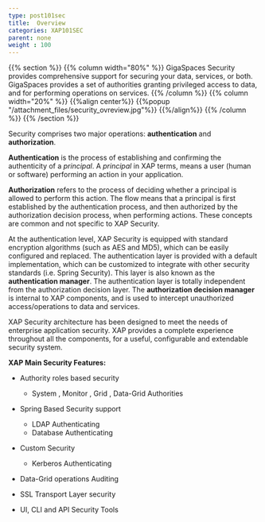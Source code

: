 ```yaml
---
type: post101sec
title:  Overview
categories: XAP101SEC
parent: none
weight : 100
---
```



{{% section %}}
{{% column width="80%" %}}
GigaSpaces Security provides comprehensive support for securing your data, services, or both. GigaSpaces provides a set of authorities granting privileged access to data, and for performing operations on services.
{{% /column %}}
{{% column width="20%" %}}
{{%align center%}}
{{%popup   "/attachment_files/security_ovreview.jpg"%}}
{{%/align%}}
{{% /column %}}
{{% /section %}}


Security comprises two major operations: **authentication** and **authorization**.

**Authentication** is the process of establishing and confirming the authenticity of a _principal_. A _principal_ in XAP terms, means a user (human or software) performing an action in your application.

**Authorization** refers to the process of deciding whether a principal is allowed to perform this action. The flow means that a principal is first established by the authentication process, and then authorized by the authorization decision process, when performing actions. These concepts are common and not specific to XAP Security.

At the authentication level, XAP Security is equipped with standard encryption algorithms (such as AES and MD5), which can be easily configured and replaced. The authentication layer is provided with a default implementation, which can be customized to integrate with other security standards (i.e. Spring Security). This layer is also known as the **authentication manager**.
The authentication layer is totally independent from the authorization decision layer. The **authorization decision manager** is internal to XAP components, and is used to intercept unauthorized access/operations to data and services.

XAP Security architecture has been designed to meet the needs of enterprise application security. XAP provides a complete experience throughout all the components, for a useful, configurable and extendable security system.

**XAP Main Security Features:**

- Authority roles based security
    - System , Monitor , Grid , Data-Grid Authorities

- Spring Based Security support
    - LDAP Authenticating
    - Database Authenticating

- Custom Security
    - Kerberos Authenticating

- Data-Grid operations Auditing

- SSL Transport Layer security

- UI, CLI and API Security Tools




